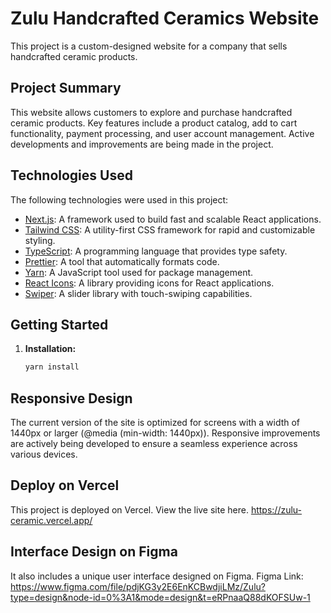 # Zulu Handcrafted Ceramics Website

This project is a custom-designed website for a company that sells handcrafted ceramic products.

## Project Summary

This website allows customers to explore and purchase handcrafted ceramic products. Key features include a product catalog, add to cart functionality, payment processing, and user account management.
Active developments and improvements are being made in the project.

## Technologies Used

The following technologies were used in this project:

- [Next.js](https://nextjs.org/): A framework used to build fast and scalable React applications.
- [Tailwind CSS](https://tailwindcss.com/): A utility-first CSS framework for rapid and customizable styling.
- [TypeScript](https://www.typescriptlang.org/): A programming language that provides type safety.
- [Prettier](https://prettier.io/): A tool that automatically formats code.
- [Yarn](https://yarnpkg.com/): A JavaScript tool used for package management.
- [React Icons](https://react-icons.github.io/react-icons/): A library providing icons for React applications.
- [Swiper](https://swiperjs.com/): A slider library with touch-swiping capabilities.

## Getting Started

1. **Installation:**
   ```bash
   yarn install
   ```

## Responsive Design

The current version of the site is optimized for screens with a width of 1440px or larger (@media (min-width: 1440px)).
Responsive improvements are actively being developed to ensure a seamless experience across various devices.

## Deploy on Vercel

This project is deployed on Vercel. View the live site here.
https://zulu-ceramic.vercel.app/

## Interface Design on Figma

It also includes a unique user interface designed on Figma.
Figma Link: https://www.figma.com/file/pdjKG3y2E6EnKCBwdjiLMz/Zulu?type=design&node-id=0%3A1&mode=design&t=eRPnaaQ88dKOFSUw-1

